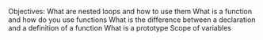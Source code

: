 Objectives:
What are nested loops and how to use them
What is a function and how do you use functions
What is the difference between a declaration and a definition of a function
What is a prototype
Scope of variables
